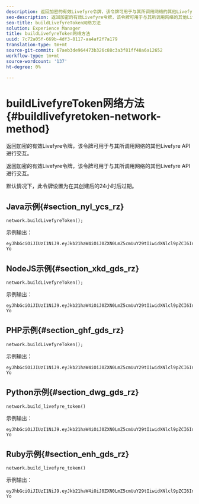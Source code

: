```yaml
---
description: 返回加密的有效Livefyre令牌，该令牌可用于与其所调用网络的其他Livefyre API进行交互。
seo-description: 返回加密的有效Livefyre令牌，该令牌可用于与其所调用网络的其他Livefyre API进行交互。
seo-title: buildLivefyreToken网络方法
solution: Experience Manager
title: buildLivefyreToken网络方法
uuid: 7c72a05f-669b-4df3-8117-aa4af2f7a179
translation-type: tm+mt
source-git-commit: 67aeb3de964473b326c88c3a3f81ff48a6a12652
workflow-type: tm+mt
source-wordcount: '137'
ht-degree: 0%

---
```



# buildLivefyreToken网络方法{#buildlivefyretoken-network-method}

返回加密的有效Livefyre令牌，该令牌可用于与其所调用网络的其他Livefyre API进行交互。

返回加密的有效Livefyre令牌，该令牌可用于与其所调用网络的其他Livefyre API进行交互。

默认情况下，此令牌设置为在其创建后的24小时后过期。

## Java示例{#section_nyl_ycs_rz}

```
network.buildLivefyreToken(); 
```

示例输出：

```
eyJhbGciOiJIUzI1NiJ9.eyJkb21haW4iOiJ0ZXN0LmZ5cmUuY29tIiwidXNlcl9pZCI6InN5c3RlbSIsImRpc3BsYXlfbmFtZSI6InN5c3RlbSIsImV4cGlyZXMiOjEzOTY2NTUwODN9.33GuJF_ou2O6CCV22Y3PlLUgP2Igy9vAXfmLONkt-Yo
```

## NodeJS示例{#section_xkd_gds_rz}

```
network.buildLivefyreToken(); 
```

示例输出：

```
eyJhbGciOiJIUzI1NiJ9.eyJkb21haW4iOiJ0ZXN0LmZ5cmUuY29tIiwidXNlcl9pZCI6InN5c3RlbSIsImRpc3BsYXlfbmFtZSI6InN5c3RlbSIsImV4cGlyZXMiOjEzOTY2NTUwODN9.33GuJF_ou2O6CCV22Y3PlLUgP2Igy9vAXfmLONkt-Yo
```

## PHP示例{#section_ghf_gds_rz}

```
network.buildLivefyreToken(); 
```

示例输出：

```
eyJhbGciOiJIUzI1NiJ9.eyJkb21haW4iOiJ0ZXN0LmZ5cmUuY29tIiwidXNlcl9pZCI6InN5c3RlbSIsImRpc3BsYXlfbmFtZSI6InN5c3RlbSIsImV4cGlyZXMiOjEzOTY2NTUwODN9.33GuJF_ou2O6CCV22Y3PlLUgP2Igy9vAXfmLONkt-Yo 
```

## Python示例{#section_dwg_gds_rz}

```
network.build_livefyre_token() 
```

示例输出：

```
eyJhbGciOiJIUzI1NiJ9.eyJkb21haW4iOiJ0ZXN0LmZ5cmUuY29tIiwidXNlcl9pZCI6InN5c3RlbSIsImRpc3BsYXlfbmFtZSI6InN5c3RlbSIsImV4cGlyZXMiOjEzOTY2NTUwODN9.33GuJF_ou2O6CCV22Y3PlLUgP2Igy9vAXfmLONkt-Yo 
```

## Ruby示例{#section_enh_gds_rz}

```
network.build_livefyre_token() 
```

示例输出：

```
eyJhbGciOiJIUzI1NiJ9.eyJkb21haW4iOiJ0ZXN0LmZ5cmUuY29tIiwidXNlcl9pZCI6InN5c3RlbSIsImRpc3BsYXlfbmFtZSI6InN5c3RlbSIsImV4cGlyZXMiOjEzOTY2NTUwODN9.33GuJF_ou2O6CCV22Y3PlLUgP2Igy9vAXfmLONkt-Yo 
```

